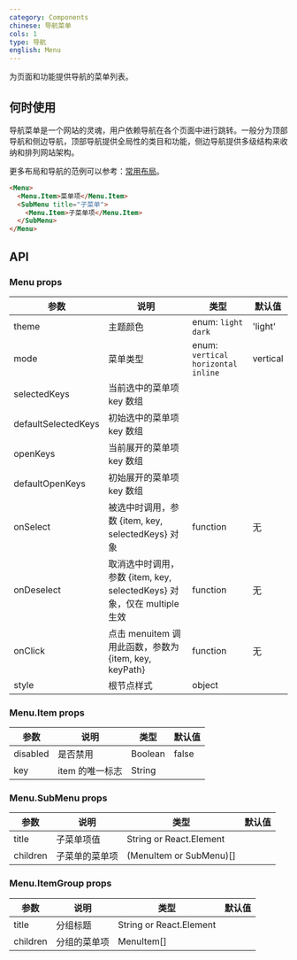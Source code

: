 ```yaml
---
category: Components
chinese: 导航菜单
cols: 1
type: 导航
english: Menu
---
```


为页面和功能提供导航的菜单列表。

## 何时使用

导航菜单是一个网站的灵魂，用户依赖导航在各个页面中进行跳转。一般分为顶部导航和侧边导航，顶部导航提供全局性的类目和功能，侧边导航提供多级结构来收纳和排列网站架构。

更多布局和导航的范例可以参考：[常用布局](/spec/layout)。

```html
<Menu>
  <Menu.Item>菜单项</Menu.Item>
  <SubMenu title="子菜单">
    <Menu.Item>子菜单项</Menu.Item>
  </SubMenu>
</Menu>
```

## API

### Menu props

| 参数     | 说明           | 类型     | 默认值       |
|----------|----------------|----------|--------------|
| theme    | 主题颜色 | enum: `light` `dark` | 'light' |
| mode    | 菜单类型 | enum: `vertical` `horizontal` `inline` | vertical |
| selectedKeys | 当前选中的菜单项 key 数组 |  |      |
| defaultSelectedKeys | 初始选中的菜单项 key 数组 |  |      |
| openKeys | 当前展开的菜单项 key 数组 |  |      |
| defaultOpenKeys | 初始展开的菜单项 key 数组 |  |      |
| onSelect | 被选中时调用，参数 {item, key, selectedKeys} 对象 | function | 无   |
| onDeselect | 取消选中时调用，参数 {item, key, selectedKeys} 对象，仅在 multiple 生效 | function | 无   |
| onClick | 点击 menuitem 调用此函数，参数为 {item, key, keyPath} | function | 无 |
| style | 根节点样式 | object | | |

### Menu.Item props

| 参数     | 说明           | 类型     | 默认值       |
|----------|----------------|----------|--------------|
| disabled    | 是否禁用 | Boolean   |  false  |
| key   | item 的唯一标志 |  String |  |

### Menu.SubMenu props

| 参数     | 说明           | 类型     | 默认值       |
|----------|----------------|----------|--------------|
| title    | 子菜单项值 | String or React.Element   |    |
| children | 子菜单的菜单项 | (MenuItem or SubMenu)[] |  |

### Menu.ItemGroup props

| 参数     | 说明           | 类型     | 默认值       |
|----------|----------------|----------|--------------|
| title    | 分组标题       | String or React.Element |    |
| children | 分组的菜单项    | MenuItem[] |  |
